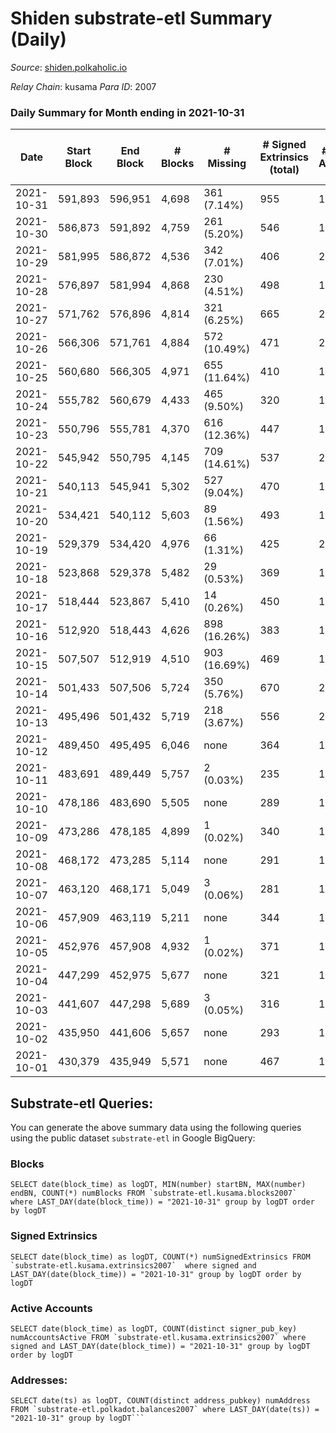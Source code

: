 # Shiden substrate-etl Summary (Daily)

_Source_: [shiden.polkaholic.io](https://shiden.polkaholic.io)

*Relay Chain*: kusama
*Para ID*: 2007



### Daily Summary for Month ending in 2021-10-31


| Date | Start Block | End Block | # Blocks | # Missing | # Signed Extrinsics (total) | # Active Accounts | # Addresses with Balances | # Events | # Transfers | # XCM Transfers In | # XCM Transfers Out |
| ---- | ----------- | --------- | -------- | --------- | --------------------------- | ----------------- | ------------------------- | -------- | ----------- | ------------------ | ------------------- |
| 2021-10-31 | 591,893 | 596,951 | 4,698 | 361 (7.14%) | 955 | 196 | 26,217 | 38,581 | 6,693 ($2,089,795.72) |   |   |
| 2021-10-30 | 586,873 | 591,892 | 4,759 | 261 (5.20%) | 546 | 184 |  | 40,644 | 6,518 ($2,390,536.32) |   |   |
| 2021-10-29 | 581,995 | 586,872 | 4,536 | 342 (7.01%) | 406 | 215 |  | 42,574 | 6,597 ($2,535,328.48) |   |   |
| 2021-10-28 | 576,897 | 581,994 | 4,868 | 230 (4.51%) | 498 | 198 |  | 60,676 | 7,971 ($2,472,828.11) |   |   |
| 2021-10-27 | 571,762 | 576,896 | 4,814 | 321 (6.25%) | 665 | 261 |  | 66,729 | 8,549 ($5,180,429.69) |   |   |
| 2021-10-26 | 566,306 | 571,761 | 4,884 | 572 (10.49%) | 471 | 206 |  | 38,732 | 6,403 ($4,766,993.24) |   |   |
| 2021-10-25 | 560,680 | 566,305 | 4,971 | 655 (11.64%) | 410 | 170 |  | 42,501 | 6,808 ($2,435,486.89) |   |   |
| 2021-10-24 | 555,782 | 560,679 | 4,433 | 465 (9.50%) | 320 | 145 |  | 37,218 | 5,992 ($1,094,408.00) |   |   |
| 2021-10-23 | 550,796 | 555,781 | 4,370 | 616 (12.36%) | 447 | 197 |  | 41,987 | 6,314 ($1,536,884.49) |   |   |
| 2021-10-22 | 545,942 | 550,795 | 4,145 | 709 (14.61%) | 537 | 215 |  | 63,801 | 9,968 ($3,103,107.07) |   |   |
| 2021-10-21 | 540,113 | 545,941 | 5,302 | 527 (9.04%) | 470 | 198 |  | 44,412 | 8,171 ($4,952,230.32) |   |   |
| 2021-10-20 | 534,421 | 540,112 | 5,603 | 89 (1.56%) | 493 | 182 |  | 23,758 | 6,052 ($1,614,120.92) |   |   |
| 2021-10-19 | 529,379 | 534,420 | 4,976 | 66 (1.31%) | 425 | 204 |  | 16,314 | 4,706 ($1,930,155.02) |   |   |
| 2021-10-18 | 523,868 | 529,378 | 5,482 | 29 (0.53%) | 369 | 147 |  | 16,126 | 5,033 ($1,249,608.47) |   |   |
| 2021-10-17 | 518,444 | 523,867 | 5,410 | 14 (0.26%) | 450 | 186 |  | 14,316 | 4,553 ($1,620,296.29) |   |   |
| 2021-10-16 | 512,920 | 518,443 | 4,626 | 898 (16.26%) | 383 | 177 |  | 15,912 | 5,004 ($1,778,810.37) |   |   |
| 2021-10-15 | 507,507 | 512,919 | 4,510 | 903 (16.69%) | 469 | 198 |  | 16,999 | 5,031 ($2,769,165.59) |   |   |
| 2021-10-14 | 501,433 | 507,506 | 5,724 | 350 (5.76%) | 670 | 280 |  | 17,876 | 4,861 ($2,440,661.88) |   |   |
| 2021-10-13 | 495,496 | 501,432 | 5,719 | 218 (3.67%) | 556 | 240 |  | 22,897 | 5,575 ($2,457,891.94) |   |   |
| 2021-10-12 | 489,450 | 495,495 | 6,046 | none  | 364 | 162 |  | 22,162 | 6,530 ($1,888,676.37) |   |   |
| 2021-10-11 | 483,691 | 489,449 | 5,757 | 2 (0.03%) | 235 | 125 |  | 20,981 | 6,128 ($903,455.77) |   |   |
| 2021-10-10 | 478,186 | 483,690 | 5,505 | none  | 289 | 131 |  | 20,616 | 5,933 ($527,069.57) |   |   |
| 2021-10-09 | 473,286 | 478,185 | 4,899 | 1 (0.02%) | 340 | 148 |  | 20,615 | 5,621 ($2,821,423.83) |   |   |
| 2021-10-08 | 468,172 | 473,285 | 5,114 | none  | 291 | 148 |  | 18,623 | 5,497 ($2,139,968.31) |   |   |
| 2021-10-07 | 463,120 | 468,171 | 5,049 | 3 (0.06%) | 281 | 147 |  | 19,759 | 5,433 ($1,136,105.27) |   |   |
| 2021-10-06 | 457,909 | 463,119 | 5,211 | none  | 344 | 170 |  | 22,318 | 5,741 ($4,089,731.61) |   |   |
| 2021-10-05 | 452,976 | 457,908 | 4,932 | 1 (0.02%) | 371 | 170 |  | 20,705 | 5,477 ($774,820.34) |   |   |
| 2021-10-04 | 447,299 | 452,975 | 5,677 | none  | 321 | 143 |  | 26,295 | 6,460 ($907,485.68) |   |   |
| 2021-10-03 | 441,607 | 447,298 | 5,689 | 3 (0.05%) | 316 | 158 |  | 24,834 | 6,269 ($1,392,844.62) |   |   |
| 2021-10-02 | 435,950 | 441,606 | 5,657 | none  | 293 | 140 |  | 26,027 | 6,203 ($1,696,750.42) |   |   |
| 2021-10-01 | 430,379 | 435,949 | 5,571 | none  | 467 | 197 |  | 35,892 | 7,204 ($4,025,773.35) |   |   |

## Substrate-etl Queries:
You can generate the above summary data using the following queries using the public dataset `substrate-etl` in Google BigQuery:


### Blocks
```
SELECT date(block_time) as logDT, MIN(number) startBN, MAX(number) endBN, COUNT(*) numBlocks FROM `substrate-etl.kusama.blocks2007`  where LAST_DAY(date(block_time)) = "2021-10-31" group by logDT order by logDT
```


### Signed Extrinsics
```
SELECT date(block_time) as logDT, COUNT(*) numSignedExtrinsics FROM `substrate-etl.kusama.extrinsics2007`  where signed and LAST_DAY(date(block_time)) = "2021-10-31" group by logDT order by logDT
```


### Active Accounts
```
SELECT date(block_time) as logDT, COUNT(distinct signer_pub_key) numAccountsActive FROM `substrate-etl.kusama.extrinsics2007` where signed and LAST_DAY(date(block_time)) = "2021-10-31" group by logDT order by logDT
```


### Addresses:
```
SELECT date(ts) as logDT, COUNT(distinct address_pubkey) numAddress FROM `substrate-etl.polkadot.balances2007` where LAST_DAY(date(ts)) = "2021-10-31" group by logDT```

